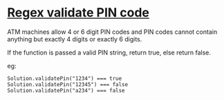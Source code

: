 # [Regex validate PIN code](https://www.codewars.com/kata/regex-validate-pin-code "https://www.codewars.com/kata/55f8a9c06c018a0d6e000132")

ATM machines allow 4 or 6 digit PIN codes and PIN codes cannot contain anything but exactly 4 digits or exactly 6 digits. 


If the function is passed a valid PIN string, return true, else return false.


eg: 
```
Solution.validatePin("1234") === true
Solution.validatePin("12345") === false
Solution.validatePin("a234") === false
```
